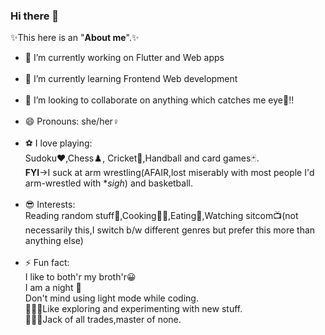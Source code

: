 ### Hi there 👋
✨This here is an "**About me**".✨
<!--
**ParvathiRajpal/ParvathiRajpal** is a ✨ _special_ ✨ repository because its `README.md` (this file) appears on your GitHub profile.

Here are some ideas to get you started:-->

- 🔭 I’m currently working on Flutter and Web apps</br></br>
- 🌱 I’m currently learning Frontend Web development</br></br>
- 👯 I’m looking to collaborate on anything which catches me eye👀!!</br></br>
- 😄 Pronouns: she/her♀️</br></br>
- ⚽ I love playing: </br>Sudoku♥️,Chess♟️, Cricket🏏,Handball and card games🃏.
     </br>**FYI**->I suck at arm wrestling(AFAIR,lost miserably with most people I'd arm-wrestled with **sigh*) and basketball.</br></br>
- 😎 Interests: </br>Reading random stuff📖,Cooking👩‍🍳,Eating🍜,Watching sitcom📺(not necessarily this,I switch b/w different genres but prefer this more than anything else)</br></br>
- ⚡ Fun fact: 
  </br> I like to both'r my broth'r😀</br>I am a night 🦉</br>Don't mind using light mode while coding.
 </br>👩🏻‍🔬Like exploring and experimenting with new stuff.</br>🤹🏻‍♀️Jack of all trades,master of none.

